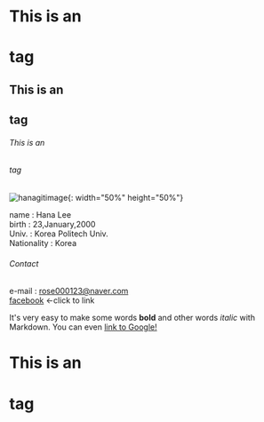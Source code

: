 # This is an <h1> tag
## This is an <h2> tag
###### This is an <h6> tag

![hanagitimage](https://user-images.githubusercontent.com/77190057/104088343-86d52b80-52a9-11eb-9f2e-54b7d7f3ea98.jpg){: width="50%" height="50%"}  

name        : Hana Lee  
birth       : 23,January,2000  
Univ.       : Korea Politech Univ.  
Nationality : Korea  
###### Contact  
e-mail : rose000123@naver.com  
[facebook](https://www.facebook.com/profile.php?id=100023134223426) <-click to link  


It's very easy to make some words **bold** and other words *italic* with Markdown. You can even [link to Google!](http://google.com)
# This is an <h1> tag
